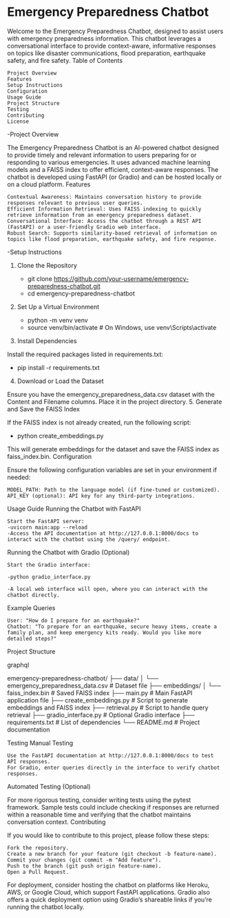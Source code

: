 # Emergency Preparedness Chatbot

Welcome to the Emergency Preparedness Chatbot, designed to assist users with emergency preparedness information. This chatbot leverages a conversational interface to provide context-aware, informative responses on topics like disaster communications, flood preparation, earthquake safety, and fire safety.
Table of Contents

    Project Overview
    Features
    Setup Instructions
    Configuration
    Usage Guide
    Project Structure
    Testing
    Contributing
    License

-Project Overview

The Emergency Preparedness Chatbot is an AI-powered chatbot designed to provide timely and relevant information to users preparing for or responding to various emergencies. It uses advanced machine learning models and a FAISS index to offer efficient, context-aware responses. The chatbot is developed using FastAPI (or Gradio) and can be hosted locally or on a cloud platform.
Features

    Contextual Awareness: Maintains conversation history to provide responses relevant to previous user queries.
    Efficient Information Retrieval: Uses FAISS indexing to quickly retrieve information from an emergency preparedness dataset.
    Conversational Interface: Access the chatbot through a REST API (FastAPI) or a user-friendly Gradio web interface.
    Robust Search: Supports similarity-based retrieval of information on topics like flood preparation, earthquake safety, and fire response.

-Setup Instructions
1. Clone the Repository
   - git clone https://github.com/your-username/emergency-preparedness-chatbot.git
   - cd emergency-preparedness-chatbot

3. Set Up a Virtual Environment
   - python -m venv venv
   - source venv/bin/activate  # On Windows, use venv\Scripts\activate
     
4. Install Dependencies

 Install the required packages listed in requirements.txt:

- pip install -r requirements.txt

4. Download or Load the Dataset

Ensure you have the emergency_preparedness_data.csv dataset with the Content and Filename columns. Place it in the project directory.
5. Generate and Save the FAISS Index

If the FAISS index is not already created, run the following script:

- python create_embeddings.py

This will generate embeddings for the dataset and save the FAISS index as faiss_index.bin.
Configuration

Ensure the following configuration variables are set in your environment if needed:

    MODEL_PATH: Path to the language model (if fine-tuned or customized).
    API_KEY (optional): API key for any third-party integrations.

Usage Guide
Running the Chatbot with FastAPI

    Start the FastAPI server:
    -uvicorn main:app --reload
    -Access the API documentation at http://127.0.0.1:8000/docs to interact with the chatbot using the /query/ endpoint.

Running the Chatbot with Gradio (Optional)

    Start the Gradio interface:

    -python gradio_interface.py

    -A local web interface will open, where you can interact with the chatbot directly.

Example Queries

    User: "How do I prepare for an earthquake?"
    Chatbot: "To prepare for an earthquake, secure heavy items, create a family plan, and keep emergency kits ready. Would you like more detailed steps?"

Project Structure

graphql

emergency-preparedness-chatbot/
├── data/
│   └── emergency_preparedness_data.csv   # Dataset file
├── embeddings/
│   └── faiss_index.bin                   # Saved FAISS index
├── main.py                               # Main FastAPI application file
├── create_embeddings.py                  # Script to generate embeddings and FAISS index
├── retrieval.py                          # Script to handle query retrieval
├── gradio_interface.py                   # Optional Gradio interface
├── requirements.txt                      # List of dependencies
└── README.md                             # Project documentation

Testing
Manual Testing

    Use the FastAPI documentation at http://127.0.0.1:8000/docs to test API responses.
    For Gradio, enter queries directly in the interface to verify chatbot responses.

Automated Testing (Optional)

For more rigorous testing, consider writing tests using the pytest framework. Sample tests could include checking if responses are returned within a reasonable time and verifying that the chatbot maintains conversation context.
Contributing

If you would like to contribute to this project, please follow these steps:

    Fork the repository.
    Create a new branch for your feature (git checkout -b feature-name).
    Commit your changes (git commit -m "Add feature").
    Push to the branch (git push origin feature-name).
    Open a Pull Request.

For deployment, consider hosting the chatbot on platforms like Heroku, AWS, or Google Cloud, which support FastAPI applications. Gradio also offers a quick deployment option using Gradio’s shareable links if you’re running the chatbot locally.
